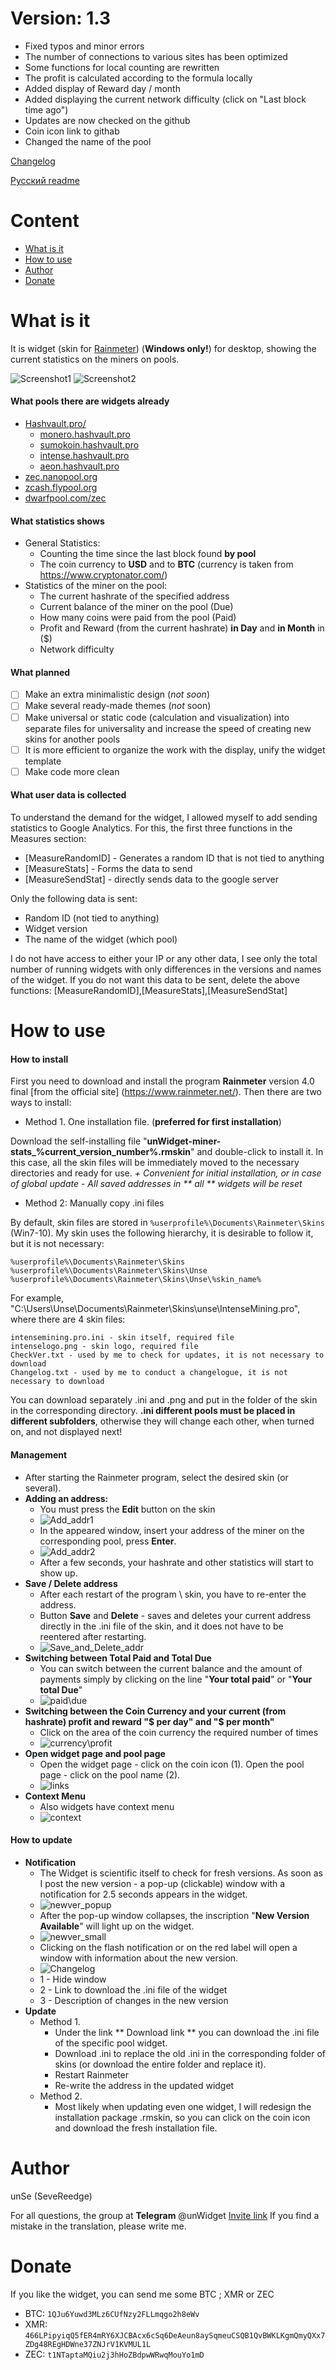# Version: 1.3
- Fixed typos and minor errors
- The number of connections to various sites has been optimized
- Some functions for local counting are rewritten
- The profit is calculated according to the formula locally
- Added display of Reward day / month
- Added displaying the current network difficulty (click on "Last block time ago")
- Updates are now checked on the github
- Coin icon link to githab
- Changed the name of the pool

[Changelog](https://github.com/Unse/unWidget-miner-stats/blob/master/Changelog.md)

[Русский readme](https://github.com/Unse/unWidget-miner-stats/blob/master/README_RUS.md)
# Content
- [What is it](#what-is-it)
- [How to use](#how-to-use)
- [Author](#author)
- [Donate](#donate)
# What is it
It is widget (skin for [Rainmeter](https://www.rainmeter.net/)) (**Windows only!**) for desktop, showing the current statistics on the miners on pools.

![Screenshot1](https://raw.githubusercontent.com/Unse/unWidget-miner-stats/master/ScreenShots/bgsolid-0-bgblack.png)
![Screenshot2](https://raw.githubusercontent.com/Unse/unWidget-miner-stats/master/ScreenShots/bgsolid-100-bgwhite.png)

#### What pools there are widgets already

* [Hashvault.pro/](https://www.hashvault.pro/)
  - [monero.hashvault.pro](https://monero.hashvault.pro)
  - [sumokoin.hashvault.pro](https://sumokoin.hashvault.pro)
  - [intense.hashvault.pro](https://intense.hashvault.pro)
  - [aeon.hashvault.pro](https://aeon.hashvault.pro)
* [zec.nanopool.org](https://zec.nanopool.org/)
* [zcash.flypool.org](https://zcash.flypool.org/)
* [dwarfpool.com/zec](http://dwarfpool.com/zec/)

#### What statistics shows

- General Statistics:
   - Counting the time since the last block found **by pool**
   - The coin currency to **USD** and to **BTC** (currency is taken from https://www.cryptonator.com/)
- Statistics of the miner on the pool:
   - The current hashrate of the specified address
   - Current balance of the miner on the pool (Due)
   - How many coins were paid from the pool (Paid)
   - Profit and Reward (from the current hashrate) **in Day** and **in Month** in ($)
   - Network difficulty

#### What planned

- [ ] Make an extra minimalistic design (_not soon_)
- [ ] Make several ready-made themes (_not_ soon)
- [ ] Make universal or static code (calculation and visualization) into separate files for universality and increase the speed of creating new skins for another pools
- [ ] It is more efficient to organize the work with the display, unify the widget template
- [ ] Make code more clean
 
#### What user data is collected

To understand the demand for the widget, I allowed myself to add sending statistics to Google Analytics.
For this, the first three functions in the Measures section:
- \[MeasureRandomID\] - Generates a random ID that is not tied to anything
- \[MeasureStats\] - Forms the data to send
- \[MeasureSendStat\] - directly sends data to the google server

Only the following data is sent:
- Random ID (not tied to anything)
- Widget version
- The name of the widget (which pool)

I do not have access to either your IP or any other data, I see only the total number of running widgets with only differences in the versions and names of the widget.
If you do not want this data to be sent, delete the above functions: \[MeasureRandomID\],\[MeasureStats\],\[MeasureSendStat\]

# How to use

#### How to install
First you need to download and install the program **Rainmeter** version 4.0 final [from the official site] (https://www.rainmeter.net/).
Then there are two ways to install:
- Method 1. One installation file. (**preferred for first installation**)

Download the self-installing file "**unWidget-miner-stats_%current_version_number%.rmskin**" and double-click to install it. In this case, all the skin files will be immediately moved to the necessary directories and ready for use.
_\+ Convenient for initial installation, or in case of global update_
_\- All saved addresses in ** all ** widgets will be reset_
- Method 2: Manually copy .ini files

By default, skin files are stored in `%userprofile%\Documents\Rainmeter\Skins` (Win7-10). My skin uses the following hierarchy, it is desirable to follow it, but it is not necessary:
```
%userprofile%\Documents\Rainmeter\Skins
%userprofile%\Documents\Rainmeter\Skins\Unse
%userprofile%\Documents\Rainmeter\Skins\Unse\%skin_name%
```
For example, "C:\Users\Unse\Documents\Rainmeter\Skins\unse\IntenseMining.pro\", where there are 4 skin files:
```
intensemining.pro.ini - skin itself, required file
intenselogo.png - skin logo, required file
CheckVer.txt - used by me to check for updates, it is not necessary to download
Changelog.txt - used by me to conduct a changelogue, it is not necessary to download
```
You can download separately .ini and .png and put in the folder of the skin in the corresponding directory.
**.ini different pools must be placed in different subfolders**, otherwise they will change each other, when turned on, and not displayed next!

#### Management
- After starting the Rainmeter program, select the desired skin (or several).
- **Adding an address:**
  - You must press the **Edit** button on the skin
  - ![Add_addr1](https://raw.githubusercontent.com/Unse/unWidget-miner-stats/master/ScreenShots/add_addr1.png)
  - In the appeared window, insert your address of the miner on the corresponding pool, press **Enter**.
  - ![Add_addr2](https://raw.githubusercontent.com/Unse/unWidget-miner-stats/master/ScreenShots/add_addr2.png)
  - After a few seconds, your hashrate and other statistics will start to show up.
- **Save / Delete address**
  - After each restart of the program \ skin, you have to re-enter the address.
  - Button **Save** and **Delete** - saves and deletes your current address directly in the .ini file of the skin, and it does not have to be reentered after restarting.
  - ![Save_and_Delete_addr](https://raw.githubusercontent.com/Unse/unWidget-miner-stats/master/ScreenShots/save_del_addr.png)
- **Switching between Total Paid and Total Due**
  - You can switch between the current balance and the amount of payments simply by clicking on the line "**Your total paid**" or "**Your total Due**"
  - ![paid\due](https://raw.githubusercontent.com/Unse/unWidget-miner-stats/master/ScreenShots/paid_due.png)
- **Switching between the Coin Currency and your current (from hashrate) profit and reward "$ per day" and "$ per month"**
  - Click on the area of the coin currency the required number of times
  - ![currency\profit](https://raw.githubusercontent.com/Unse/unWidget-miner-stats/master/ScreenShots/currency_profit.png)
- **Open widget page and pool page**
  - Open the widget page - click on the coin icon (1). Open the pool page - click on the pool name (2).
  - ![links](https://raw.githubusercontent.com/Unse/unWidget-miner-stats/master/ScreenShots/links.png)
- **Context Menu**
  - Also widgets have context menu
  - ![context](https://raw.githubusercontent.com/Unse/unWidget-miner-stats/master/ScreenShots/context_menu.png)

#### How to update
- **Notification**
  - The Widget is scientific itself to check for fresh versions. As soon as I post the new version - a pop-up (clickable) window with a notification for 2.5 seconds appears in the widget.
  - ![newver_popup](https://raw.githubusercontent.com/Unse/unWidget-miner-stats/master/ScreenShots/newver_popup.png)
  - After the pop-up window collapses, the inscription "**New Version Available**" will light up on the widget.
  - ![newver_small](https://raw.githubusercontent.com/Unse/unWidget-miner-stats/master/ScreenShots/newver_small.png)
  - Clicking on the flash notification or on the red label will open a window with information about the new version.
  - ![Changelog](https://raw.githubusercontent.com/Unse/unWidget-miner-stats/master/ScreenShots/changelog.png)
  - 1 - Hide window
  - 2 - Link to download the .ini file of the widget
  - 3 - Description of changes in the new version
- **Update**
  - Method 1.
    - Under the link ** Download link ** you can download the .ini file of the specific pool widget.
    - Download .ini to replace the old .ini in the corresponding folder of skins (or download the entire folder and replace it).
    - Restart Rainmeter
    - Re-write the address in the updated widget
  - Method 2.
    - Most likely when updating even one widget, I will redesign the installation package .rmskin, so you can click on the coin icon and download the fresh installation file.
# Author
unSe (SeveReedge)

For all questions, the group at **Telegram** @unWidget [Invite link](https://t.me/unWidget)
If you find a mistake in the translation, please write me.

# Donate
If you like the widget, you can send me some BTC ; XMR or ZEC 
- BTC: `1QJu6Yuwd3MLz6CUfNzy2FLLmqgo2h8eWv`
- XMR: `466LPipyiqQ5fER4mRY6XJCBAcx6cSq6DeAeun8aySqmeuCSQB1QvBWKLKgmQmyQXx7ZDg48REgHDWne37ZNJrV1KVMUL1L`
- ZEC: `t1NTaptaMQiu2j3hHoZBdpwWRwqMouYo1mD`
